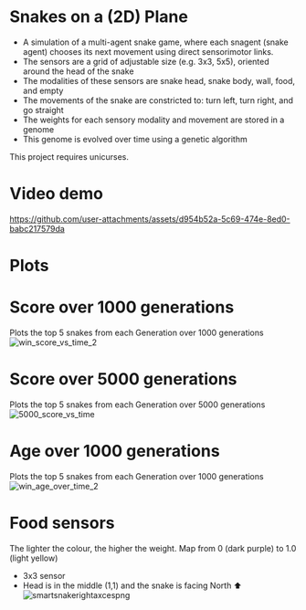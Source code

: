 # Snakes on a (2D) Plane
* A simulation of a multi-agent snake game, where each snagent (snake agent) chooses its next movement using direct sensorimotor links.
* The sensors are a grid of adjustable size (e.g. 3x3, 5x5), oriented around the head of the snake
* The modalities of these sensors are snake head, snake body, wall, food, and empty
* The movements of the snake are constricted to: turn left, turn right, and go straight
* The weights for each sensory modality and movement are stored in a genome
* This genome is evolved over time using a genetic algorithm


This project requires unicurses.

# Video demo

https://github.com/user-attachments/assets/d954b52a-5c69-474e-8ed0-babc217579da

# Plots
# Score over 1000 generations
Plots the top 5 snakes from each Generation over 1000 generations
![win_score_vs_time_2](https://github.com/user-attachments/assets/32f44c36-8ce0-4c7d-8c06-2f5b00fa10f0)

# Score over 5000 generations
Plots the top 5 snakes from each Generation over 5000 generations
![5000_score_vs_time](https://github.com/user-attachments/assets/d3357e79-9cbd-45ae-81c6-df1a77144a80)

# Age over 1000 generations
Plots the top 5 snakes from each Generation over 1000 generations
![win_age_over_time_2](https://github.com/user-attachments/assets/807738a1-c6fb-4722-8130-d836eb27326e)


# Food sensors
The lighter the colour, the higher the weight. Map from 0 (dark purple) to 1.0 (light yellow)
* 3x3 sensor
* Head is in the middle (1,1) and the snake is facing North  :arrow_up:
![smartsnakerightaxcespng](https://github.com/user-attachments/assets/a59c0b5a-d8e9-44a2-a51b-50c780e9eeee)


